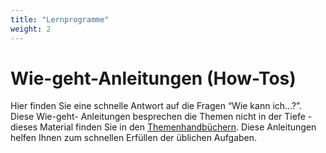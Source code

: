 ```yaml
---
title: "Lernprogramme"
weight: 2
---
```


# Wie-geht-Anleitungen (How-Tos)

Hier finden Sie eine schnelle Antwort auf die Fragen “Wie kann ich…?”. Diese Wie-geht-
Anleitungen besprechen die Themen nicht in der Tiefe - dieses Material finden Sie
in den [Themenhandbüchern](../topics). Diese Anleitungen helfen Ihnen zum schnellen
Erfüllen der üblichen Aufgaben.

